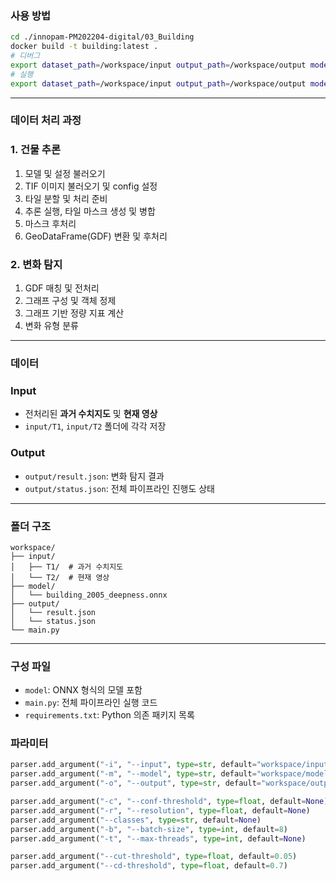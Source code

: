 

### 사용 방법

```bash
cd ./innopam-PM202204-digital/03_Building
docker build -t building:latest .
# 디버그
export dataset_path=/workspace/input output_path=/workspace/output model_path=/workspace/model && docker compose run dt
# 실행
export dataset_path=/workspace/input output_path=/workspace/output model_path=/workspace/model && docker compose up
```
---

### 데이터 처리 과정

### 1. 건물 추론
1. 모델 및 설정 불러오기
2. TIF 이미지 불러오기 및 config 설정
3. 타일 분할 및 처리 준비
4. 추론 실행, 타일 마스크 생성 및 병합
5. 마스크 후처리
6. GeoDataFrame(GDF) 변환 및 후처리

### 2. 변화 탐지
1. GDF 매칭 및 전처리
2. 그래프 구성 및 객체 정제
3. 그래프 기반 정량 지표 계산
4. 변화 유형 분류

---

### 데이터

### Input
- 전처리된 **과거 수치지도** 및 **현재 영상**
- `input/T1`, `input/T2` 폴더에 각각 저장

### Output
- `output/result.json`: 변화 탐지 결과
- `output/status.json`: 전체 파이프라인 진행도 상태
---

### 폴더 구조
```
workspace/
├── input/
│   ├── T1/  # 과거 수치지도
│   └── T2/  # 현재 영상
├── model/
│   └── building_2005_deepness.onnx
├── output/
│   └── result.json
│   └── status.json
└── main.py
```
---

### 구성 파일
- `model`: ONNX 형식의 모델 포함
- `main.py`: 전체 파이프라인 실행 코드
- `requirements.txt`: Python 의존 패키지 목록

### 파라미터

```python
parser.add_argument("-i", "--input", type=str, default="workspace/input", help="input folder containing T1/, T2/")
parser.add_argument("-m", "--model", type=str, default="workspace/model", help="Model folder containing .onnx")
parser.add_argument("-o", "--output", type=str, default="workspace/output", help="Output folder")

parser.add_argument("-c", "--conf-threshold", type=float, default=None)
parser.add_argument("-r", "--resolution", type=float, default=None)
parser.add_argument("--classes", type=str, default=None)
parser.add_argument("-b", "--batch-size", type=int, default=8)
parser.add_argument("-t", "--max-threads", type=int, default=None)

parser.add_argument("--cut-threshold", type=float, default=0.05)
parser.add_argument("--cd-threshold", type=float, default=0.7)
```

